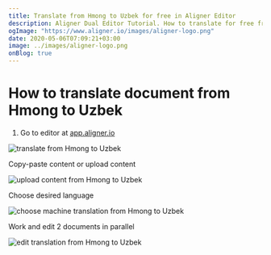 ```yaml
---
title: Translate from Hmong to Uzbek for free in Aligner Editor
description: Aligner Dual Editor Tutorial. How to translate for free from Hmong to Uzbek. Aligner is multilingual document management platform. 
ogImage: "https://www.aligner.io/images/aligner-logo.png"
date: 2020-05-06T07:09:21+03:00
image: ../images/aligner-logo.png
onBlog: true
---
```


# How to translate document from Hmong to Uzbek

1. Go to editor at [app.aligner.io](https://app.aligner.io "Aligner App web page")

![translate from Hmong to Uzbek](../aligner-blank-editor.png "translate from Hmong to Uzbek")

Copy-paste content or upload content

![upload content from Hmong to Uzbek](../aligner-uploaded-document.png "upload content from Hmong to Uzbek")

Choose desired language

![choose machine translation from Hmong to Uzbek](../aligner-language-dropdown.png "choose machine translation from Hmong to Uzbek")

Work and edit 2 documents in parallel

![edit translation from Hmong to Uzbek](../aligner-double-sitded-editor.png "edit translation from Hmong to Uzbek")


